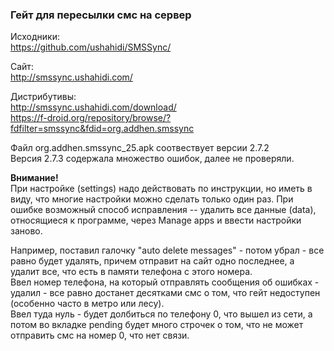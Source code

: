 ### Гейт для пересылки смс на сервер

Исходники:  
https://github.com/ushahidi/SMSSync/

Сайт:  
http://smssync.ushahidi.com/

Дистрибутивы:  
http://smssync.ushahidi.com/download/  
https://f-droid.org/repository/browse/?fdfilter=smssync&fdid=org.addhen.smssync

Файл org.addhen.smssync_25.apk соотвествует версии 2.7.2  
Версия 2.7.3 содержала множество ошибок, далее не проверяли.

__Внимание!__  
При настройке (settings) надо действовать по инструкции, но
иметь в виду, что многие настройки можно сделать только один раз. При
ошибке возможный способ исправления -- удалить все данные (data), относящиеся к программе, 
через Manage apps и ввести настройки заново.

Например, поставил галочку "auto delete messages" - потом убрал - все равно будет удалять, причем
отправит на сайт одно последнее, а удалит все, что есть в памяти
телефона с этого номера.  
Ввел номер телефона, на который отправлять
сообщения об ошибках - удалил - все равно достанет десятками смс о
том, что гейт недоступен (особенно часто в метро или лесу).  
Ввел туда нуль - будет долбиться по телефону 0, что вышел из сети, а потом во
вкладке pending будет много строчек о том, что не может отправить смс
на номер 0, что нет связи. 
